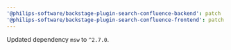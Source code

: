 ```yaml
---
'@philips-software/backstage-plugin-search-confluence-backend': patch
'@philips-software/backstage-plugin-search-confluence-frontend': patch
---
```


Updated dependency `msw` to `^2.7.0`.
